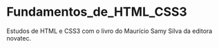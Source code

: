 # Fundamentos_de_HTML_CSS3
Estudos de HTML e CSS3 com o livro do Maurício Samy Silva da editora novatec.
